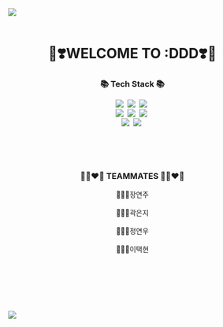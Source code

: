 <img src="https://capsule-render.vercel.app/api?type=wave&color=gradient&height=300&section=header&text=Diverse%20Different%20Display&fontSize=60" />
<br>
<br>

<h1 align="center"> 🎀❣️WELCOME TO :DDD❣️🎀 </h1>

<h3 align="center">📚 Tech Stack 📚</h3>
<p align="center">
   <img src="https://img.shields.io/badge/JavaScript-F7DF1E?style=flat&logo=JavaScript&logoColor=white"></a>&nbsp 
  <img src="https://img.shields.io/badge/Python-3776AB?style=flat&logo=Python&logoColor=white"></a>&nbsp
  <img src="https://img.shields.io/badge/react-61DAFB?style=flat&logo=react&logoColor=white"></a>&nbsp
  <br>
  <img src="https://img.shields.io/badge/Spring-6DB33F?style=flat&logo=Spring&logoColor=white"></a>&nbsp
  <img src="https://img.shields.io/badge/SpringBoot-6DB33F?style=flat&logo=SpringBoot&logoColor=white"></a>&nbsp 
  <img src="https://img.shields.io/badge/Node.js-339933?style=flat&logo=Node.js&logoColor=white"></a>&nbsp
  <br>
    <img src="https://img.shields.io/badge/Oracle-F80000?style=flat&logo=Oracle&logoColor=white"></a>&nbsp 
  <img src="https://img.shields.io/badge/Gradle-02303A?style=flat&logo=Gradle&logoColor=white"></a>&nbsp 

</p>
<br>
<br>
<br>

<h3 align="center">💛🧡❤️💜 TEAMMATES 💛🧡❤️💜</h3>
<p align="center">
  👩🏼‍💻장연주 <br><br>
  👩🏼‍💻곽은지 <br><br>
  👩🏼‍💻정연우 <br><br>
  🧑🏻‍💻이택현 <br><br>
  </p>
 <br>
 <br>
 <br>
 <br>
 <br>
<img src="https://capsule-render.vercel.app/api?type=wave&color=gradient&height=300&section=footer&fontSize=60" />
